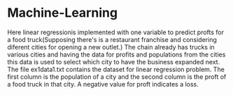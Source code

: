 # Machine-Learning
Here linear regressionis implemented with one variable to predict profts for a food truck(Supposing there's is a restaurant franchise and
considering diferent cities for opening a new outlet.) The chain already has trucks in various cities and having the data for
profits and populations from the cities this data is used to select which city to have the business expanded next.
The file ex1data1.txt contains the dataset for linear regression problem. The first column is the population of a city and the second 
column is the proft of a food truck in that city. A negative value for proft indicates a loss.
